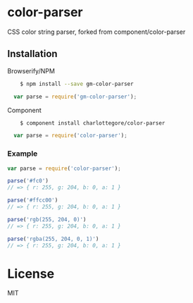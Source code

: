 
# color-parser

  CSS color string parser, forked from component/color-parser

## Installation

Browserify/NPM

```sh
    $ npm install --save gm-color-parser
```

```js
  var parse = require('gm-color-parser');
```

Component

```sh
    $ component install charlottegore/color-parser
```

```js
  var parse = require('color-parser');
```

### Example

```js
var parse = require('color-parser');

parse('#fc0')
// => { r: 255, g: 204, b: 0, a: 1 }

parse('#ffcc00')
// => { r: 255, g: 204, b: 0, a: 1 }

parse('rgb(255, 204, 0)')
// => { r: 255, g: 204, b: 0, a: 1 }

parse('rgba(255, 204, 0, 1)')
// => { r: 255, g: 204, b: 0, a: 1 }
```

# License

  MIT
